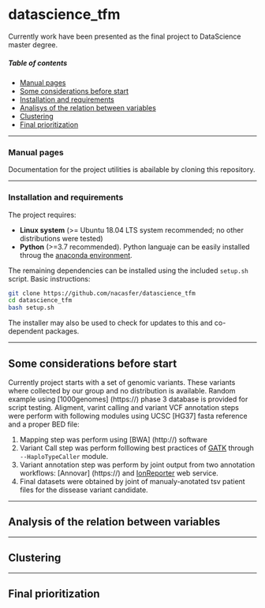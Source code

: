 # datascience_tfm

Currently work have been presented as the final project to DataScience master degree.


##### Table of contents
* [Manual pages](#manual)
* [Some considerations before start](#before)
* [Installation and requirements](#install)
* [Analisys of the relation between variables](#relation)
* [Clustering](#cluster)
* [Final prioritization](#prioritization)

---
<a name="manual"></a>
### Manual pages

Documentation for the project utilities is abailable by cloning this repository.

---
<a name="install"></a>
### Installation and requirements
The project requires:

  * **Linux system** (>= Ubuntu 18.04 LTS system recommended; no other distributions were tested)
  * **Python** (>=3.7 recommended). Python languaje can be easily installed throug the [anaconda environment](https://www.anaconda.com/distribution/).

The remaining dependencies can be installed using the included `setup.sh` script. 
Basic instructions:
```bash
git clone https://github.com/nacasfer/datascience_tfm
cd datascience_tfm
bash setup.sh
```
The installer may also be used to check for updates to this and co-dependent packages.

---
<a name="before"></a>
## Some considerations before start

Currently project starts with a set of genomic variants. These variants where collected by our group and no distribution is available. Random example using [1000genomes] (https://)  phase 3 database is provided for script testing.
Aligment, varint calling and variant VCF annotation steps were perform with following modules using UCSC [HG37] fasta reference and a proper BED file:

  1. Mapping step was perform using [BWA] (http://) software
  2. Variant Call step was perform folllowing best practices of [GATK](http://) through `--HaploTypeCaller` module.
  3. Variant annotation step was perform by joint output from two annotation workflows: [Annovar] (https://) and [IonReporter](https://) web service.
  4. Final datasets were obtained by joint of manualy-anotated tsv patient files for the dissease variant candidate. 


---
<a name="relation"></a>
## Analysis of the relation between variables


---
<a name="clustering"></a>
## Clustering


---

<a name="prioritization"></a>
## Final prioritization

